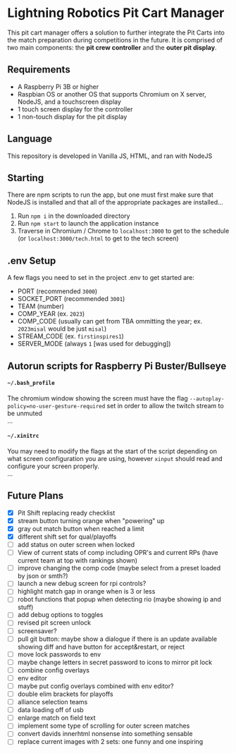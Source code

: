 # Lightning Robotics Pit Cart Manager
This pit cart manager offers a solution to further integrate the Pit Carts into the match preparation during competitions in the future. It is comprised of two main components: the **pit crew controller** and the **outer pit display**.

## Requirements
* A Raspberry Pi 3B or higher
* Raspbian OS or another OS that supports Chromium on X server, NodeJS, and a touchscreen display
* 1 touch screen display for the controller
* 1 non-touch display for the pit display

## Language
This repository is developed in Vanilla JS, HTML, and ran with NodeJS

## Starting
There are npm scripts to run the app, but one must first make sure that NodeJS is installed and that all of the appropriate packages are installed...
1. Run `npm i` in the downloaded directory
2. Run `npm start` to launch the application instance
3. Traverse in Chromium / Chrome to `localhost:3000` to get to the schedule (or `localhost:3000/tech.html` to get to the tech screen)

## .env Setup
A few flags you need to set in the project .env to get started are:
- PORT (recommended `3000`)
- SOCKET_PORT (recommended `3001`)
- TEAM (number)
- COMP_YEAR (ex. `2023`)
- COMP_CODE (usually can get from TBA ommitting the year; ex. `2023misal` would be just `misal`)
- STREAM_CODE (ex. `firstinspires1`)
- SERVER_MODE (always `1` \[was used for debugging])

## Autorun scripts for Raspberry Pi Buster/Bullseye
#### `~/.bash_profile`
The chromium window showing the screen must have the flag `--autoplay-policy=no-user-gesture-required` set in order to allow the twitch stream to be unmuted
<br/>...
#### `~/.xinitrc`
You may need to modify the flags at the start of the script depending on what screen configuration you are using, however `xinput` should read and configure your screen properly.
<br/>...

## Future Plans
- [x] Pit Shift replacing ready checklist
- [x] stream button turning orange when "powering" up
- [x] gray out match button when reached a limit
- [x] different shift set for qual/playoffs
- [ ] add status on outer screen when locked
- [ ] View of current stats of comp including OPR's and current RPs (have current team at top with rankings shown)
- [ ] improve changing the comp code (maybe select from a preset loaded by json or smth?)
- [ ] launch a new debug screen for rpi controls?
- [ ] highlight match gap in orange when is 3 or less
- [ ] robot functions that popup when detecting rio (maybe showing ip and stuff)
- [ ] add debug options to toggles
- [ ] revised pit screen unlock
- [ ] screensaver?
- [ ] pull git button: maybe show a dialogue if there is an update available showing diff and have button for accept&restart, or reject
- [ ] move lock passwords to env
- [ ] maybe change letters in secret password to icons to mirror pit lock
- [ ] combine config overlays
- [ ] env editor
- [ ] maybe put config overlays combined with env editor?
- [ ] double elim brackets for playoffs
- [ ] alliance selection teams
- [ ] data loading off of usb
- [ ] enlarge match on field text
- [ ] implement some type of scrolling for outer screen matches
- [ ] convert davids innerhtml nonsense into something sensable
- [ ] replace current images with 2 sets: one funny and one inspiring
